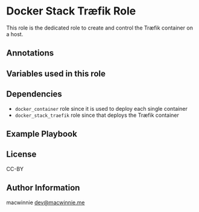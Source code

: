 # Docker Stack Træfik Role

This role is the dedicated role to create and control the Træfik container
on a host.

## Annotations

## Variables used in this role



## Dependencies

* `docker_container` role since it is used to deploy each single container
* `docker_stack_traefik` role since that deploys the Træfik container

## Example Playbook

## License

CC-BY

## Author Information

macwinnie <dev@macwinnie.me>
